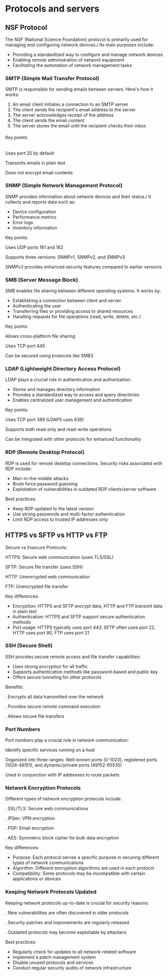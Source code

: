 # Protocols and servers

## NSF Protocol
The NSF (National Science Foundation) protocol is primarily used for managing and configuring network devices./
Its main purposes include:

- Providing a standardized way to configure and manage network devices
- Enabling remote administration of network equipment
- Facilitating the automation of network management tasks

### SMTP (Simple Mail Transfer Protocol)

SMTP is responsible for sending emails between servers. Here's how it works:

1. An email client initiates a connection to an SMTP server
2. The client sends the recipient's email address to the server
3. The server acknowledges receipt of the address
4. The client sends the email content
5. The server stores the email until the recipient checks their inbox

###### Key points:

Uses port 25 by default

Transmits emails in plain text

Does not encrypt email contents

### SNMP (Simple Network Management Protocol)

SNMP provides information about network devices and their status./
It collects and reports data such as:

- Device configuration
- Performance metrics
- Error logs
- Inventory information

Key points:

Uses UDP ports 161 and 162

Supports three versions: SNMPv1, SNMPv2, and SNMPv3

SNMPv3 provides enhanced security features compared to earlier versions

### SMB (Server Message Block)

SMB enables file sharing between different operating systems. It works by:

- Establishing a connection between client and server
- Authenticating the user
- Transferring files or providing access to shared resources
- Handling requests for file operations (read, write, delete, etc.)

Key points:

Allows cross-platform file sharing

Uses TCP port 445

Can be secured using protocols like SMB3

### LDAP (Lightweight Directory Access Protocol)

LDAP plays a crucial role in authentication and authorization:

- Stores and manages directory information
- Provides a standardized way to access and query directories
- Enables centralized user management and authentication

Key points:

Uses TCP port 389 (LDAPS uses 636)

Supports both read-only and read-write operations

Can be integrated with other protocols for enhanced functionality

### RDP (Remote Desktop Protocol)

RDP is used for remote desktop connections. Security risks associated with RDP include:

- Man-in-the-middle attacks
- Brute force password guessing
- Exploitation of vulnerabilities in outdated RDP clients/server software

Best practices:

- Keep RDP updated to the latest version
- Use strong passwords and multi-factor authentication
- Limit RDP access to trusted IP addresses only

## HTTPS vs SFTP vs HTTP vs FTP

Secure vs Insecure Protocols:

HTTPS: Secure web communication (uses TLS/SSL)

SFTP: Secure file transfer (uses SSH)

HTTP: Unencrypted web communication

FTP: Unencrypted file transfer

Key differences:

- Encryption: HTTPS and SFTP encrypt data, HTTP and FTP transmit data in plain text
- Authentication: HTTPS and SFTP support secure authentication methods
- Port usage: HTTPS typically uses port 443, SFTP often uses port 22, HTTP uses port 80, FTP uses port 21

### SSH (Secure Shell)

SSH provides secure remote access and file transfer capabilities:

- Uses strong encryption for all traffic
- Supports authentication methods like password-based and public key
- Offers secure tunneling for other protocols

Benefits:

. Encrypts all data transmitted over the network

. Provides secure remote command execution

. Allows secure file transfers

### Port Numbers

Port numbers play a crucial role in network communication:

Identify specific services running on a host

Organized into three ranges: Well-known ports (0-1023), registered ports (1024-49151), and dynamic/private ports (49152-65535)

Used in conjunction with IP addresses to route packets

### Network Encryption Protocols

Different types of network encryption protocols include:

. SSL/TLS: Secure web communications

. IPSec: VPN encryption

. PGP: Email encryption

. AES: Symmetric block cipher for bulk data encryption

Key differences:

- Purpose: Each protocol serves a specific purpose in securing different types of network communications
- Algorithm: Different encryption algorithms are used in each protocol
- Compatibility: Some protocols may be incompatible with certain applications or devices

### Keeping Network Protocols Updated

Keeping network protocols up-to-date is crucial for security reasons:

. New vulnerabilities are often discovered in older protocols

. Security patches and improvements are regularly released

. Outdated protocols may become exploitable by attackers

Best practices:

- Regularly check for updates to all network-related software
- Implement a patch management system
- Disable unused protocols and services
- Conduct regular security audits of network infrastructure
